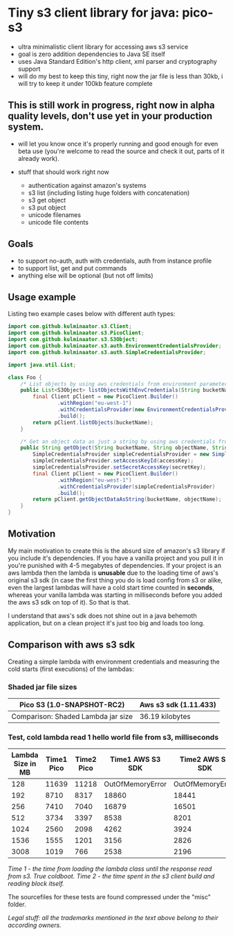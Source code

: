 # Tiny s3 client library for java: pico-s3
* ultra minimalistic client library for accessing aws s3 service
* goal is zero addition dependencies to Java SE itself
* uses Java Standard Edition's http client, xml parser and cryptography support
* will do my best to keep this tiny, right now the jar file is less than 30kb, i will try to keep it under 100kb feature complete

## This is still work in progress, right now in alpha quality levels, don't use yet in your production system.
* will let you know once it's properly running and good enough for even beta use (you're welcome to read the source
and check it out, parts of it already work).

* stuff that should work right now
  * authentication against amazon's systems
  * s3 list (including listing huge folders with concatenation)
  * s3 get object
  * s3 put object
  * unicode filenames
  * unicode file contents

## Goals
* to support no-auth, auth with credentials, auth from instance profile
* to support list, get and put commands
* anything else will be optional (but not off limits)

## Usage example
Listing two example cases below with different auth types:
```java
import com.github.kulminaator.s3.Client;
import com.github.kulminaator.s3.PicoClient;
import com.github.kulminaator.s3.S3Object;
import com.github.kulminaator.s3.auth.EnvironmentCredentialsProvider;
import com.github.kulminaator.s3.auth.SimpleCredentialsProvider;

import java.util.List;

class Foo {
    /* List objects by using aws credentials from environment parameters */
    public List<S3Object> listObjectsWithEnvCredentials(String bucketName) {
        final Client pClient = new PicoClient.Builder()
                .withRegion("eu-west-1")
                .withCredentialsProvider(new EnvironmentCredentialsProvider())
                .build();
        return pClient.listObjects(bucketName);
    }

    /* Get an object data as just a string by using aws credentials from method parameters */
    public String getObject(String bucketName, String objectName, String accessKey, String secretKey) {
        SimpleCredentialsProvider simpleCredentialsProvider = new SimpleCredentialsProvider();
        simpleCredentialsProvider.setAccessKeyId(accessKey);
        simpleCredentialsProvider.setSecretAccessKey(secretKey);
        final Client pClient = new PicoClient.Builder()
                .withRegion("eu-west-1")
                .withCredentialsProvider(simpleCredentialsProvider)
                .build();
        return pClient.getObjectDataAsString(bucketName, objectName);
    }
}
```

## Motivation
My main motivation to create this is the absurd size of amazon's s3 library if you include it's dependencies. If you 
have a vanilla project and you pull it in you're punished with 4-5 megabytes of dependencies. If your project is an aws 
lambda then the lambda is **unusable** due to the loading time of aws's original s3 sdk (in case the first thing you 
do is load config from s3 or alike, even the largest lambdas will have a cold start time counted in **seconds**, 
whereas your vanilla lambda was starting in milliseconds before you added the aws s3 sdk on top of it). So that is that. 

I understand that aws's sdk does not shine out in a java behemoth application, but on a clean project it's just too big 
and loads too long.

## Comparison with aws s3 sdk
Creating a simple lambda with environment credentials and measuring the cold starts (first executions) of the lambdas:

### Shaded jar file sizes ###

| Pico S3 (1.0-SNAPSHOT-RC2) | Aws s3 sdk (1.11.433)    |
| ---------------------------|--------------------------|
|Comparison: Shaded Lambda jar size| 36.19 kilobytes || 6279.73 kilobytes||
				
### Test, cold lambda read 1 hello world file from s3, milliseconds	###

|Lambda Size in MB |Time1 Pico|Time2 Pico|Time1 AWS S3 SDK|Time2 AWS S3 SDK|
|------------------|--------|--------|--------|--------|
|128|11639|11218|OutOfMemoryError|OutOfMemoryError|
|192|8710|8317|18860|18441|
|256|7410|7040|16879|16501|
|512|3734|3397|8538|8201|
|1024|2560|2098|4262|3924|
|1536|1555|1201|3156|2826|
|3008|1019|766|2538|2196|

*Time 1 - the time from loading the lambda class until the response read from s3. True coldboot.*
*Time 2 - the time spent in the s3 client build and reading block itself.*

The sourcefiles for these tests are found compressed under the "misc" folder.

_Legal stuff: all the trademarks mentioned in the text above belong to their according owners._
